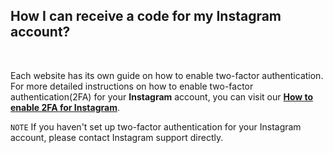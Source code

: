 <!-- 
---
title: How I can receive a code for my Instagram account?
--- 
-->

## **How I can receive a code for my Instagram account?**

<br />

Each website has its own guide on how to enable two-factor authentication. For more detailed instructions on how to enable two-factor authentication(2FA) for your **Instagram** account, you can visit our [**How to enable 2FA for Instagram**](https://authenticator.2stable.com/2fa-guides/instagram/).


`NOTE` If you haven't set up two-factor authentication for your Instagram account, please contact Instagram support directly.
